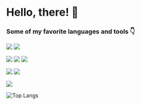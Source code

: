 # Hello, there! 👋

### Some of my favorite languages and tools 👇


![](https://img.shields.io/badge/JavaScript-323330?style=for-the-badge&logo=javascript&logoColor=F7DF1E) ![](https://img.shields.io/badge/typescript-3178c6?style=for-the-badge&logo=typescript&labelColor=323330&color=323330)

![](https://img.shields.io/badge/HTML5-E34F26?style=for-the-badge&logo=html5&logoColor=white) ![](https://img.shields.io/badge/CSS3-1572B6?style=for-the-badge&logo=css3&logoColor=white) ![](https://img.shields.io/badge/react-61DAFB?style=for-the-badge&logo=react&logoColor=black&labelColor=61DAFB&color=61DAFB)


![](https://img.shields.io/badge/Node.js-339933?style=for-the-badge&logo=nodedotjs&logoColor=white) ![](https://img.shields.io/badge/Express.js-000000?style=for-the-badge&logo=express&logoColor=white) 

![](https://img.shields.io/badge/Oracle-F80000?style=for-the-badge&logo=oracle&logoColor=black)

![Top Langs](https://github-readme-stats.vercel.app/api/top-langs/?username=vhenriqueortolan&theme=tokyonight)
